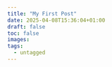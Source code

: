```yaml
---
title: "My First Post"
date: 2025-04-08T15:36:04+01:00
draft: false
toc: false
images:
tags:
  - untagged
---
```


